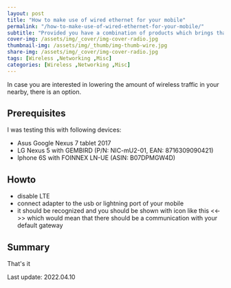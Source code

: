```yaml
---
layout: post
title: "How to make use of wired ethernet for your mobile"
permalink: "/how-to-make-use-of-wired-ethernet-for-your-mobile/"
subtitle: "Provided you have a combination of products which brings that functinality"
cover-img: /assets/img/_cover/img-cover-radio.jpg
thumbnail-img: /assets/img/_thumb/img-thumb-wire.jpg
share-img: /assets/img/_cover/img-cover-radio.jpg
tags: [Wireless ,Networking ,Misc]
categories: [Wireless ,Networking ,Misc]
---
```

In case you are interested in lowering the amount of wireless traffic in your nearby, there is an option.

## Prerequisites
I was testing this with following devices:
+ Asus Google Nexus 7 tablet 2017
+ LG Nexus 5 with GEMBIRD (P/N: NIC-mU2-01, EAN: 8716309090421)
+ Iphone 6S with FOINNEX LN-UE (ASIN: B07DPMGW4D)

## Howto
+ disable LTE
+ connect adapter to the usb or lightning port of your mobile
+ it should be recognized and you should be shown with icon like this <<->> which would mean that there should be a communication with your default gateway

## Summary
That's it

Last update: 2022.04.10